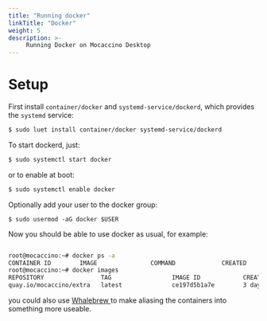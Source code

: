 ```yaml
---
title: "Running docker"
linkTitle: "Docker"
weight: 5
description: >-
     Running Docker on Mocaccino Desktop
---
```


# Setup

First install `container/docker` and `systemd-service/dockerd`, which provides the `systemd` service:

```bash
$ sudo luet install container/docker systemd-service/dockerd
```

To start dockerd, just:
```bash
$ sudo systemctl start docker
```

or to enable at boot:

```bash
$ sudo systemctl enable docker
```

Optionally add your user to the docker group:

```
$ sudo usermod -aG docker $USER
```
Now you should be able to use docker as usual, for example:

```bash

root@mocaccino:~# docker ps -a
CONTAINER ID        IMAGE               COMMAND             CREATED             STATUS              PORTS               NAMES
root@mocaccino:~# docker images
REPOSITORY                TAG                 IMAGE ID            CREATED             SIZE
quay.io/mocaccino/extra   latest              ce197d5b1a7e        3 days ago          21.2MB

```
you could also use [Whalebrew ](https://www.mocaccino.org/docs/desktop/whalebrew/) to make aliasing the containers into something more useable. 
